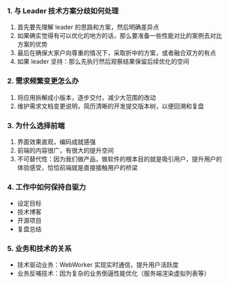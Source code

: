 ### 1. 与 Leader 技术方案分歧如何处理

1. 首先要先理解 leader 的思路和方案，然后明确差异点
2. 如果确实觉得有可以优化的地方的话，那么要准备一些性能对比的案例去对比方案的优势
3. 最后在确保大家户向尊重的情况下，采取折中的方案，或者融合双方的有点
4. 如果 leader 坚持：那么先执行然后观察结果保留后续优化的空间

### 2. 需求频繁变更怎么办

1. 将应用拆解成小版本，逐步交付，减少大范围的改动
2. 维护需求文档变更说明，简历清晰的开发提交版本树，以便回溯和复盘

### 3. 为什么选择前端

1. 界面效果直观，编码成就感强
2. 前端的内容很广，有很大的提升空间
3. 不可替代性：因为我们做产品，做软件的根本目的就是吸引用户，提升用户的体验感受，恰恰前端就是直接接触用户的桥梁

### 4. 工作中如何保持自驱力

- 设定目标
- 技术博客
- 开源项目
- 复盘总结

### 5. 业务和技术的关系

- 技术驱动业务：WebWorker 实现实时通信，提升用户活跃度
- 业务反哺技术：因为复杂的业务倒逼性能优化（服务端渲染虚拟列表等）
